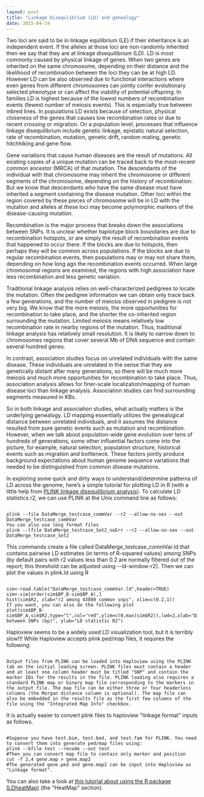 ```yaml
---
layout: post
title: "Linkage Disequlibrium (LD) and genealogy"
date: 2015-04-19
---
```

Two loci are said to be in linkage equilibrium (LE) if their inheritance is an independent event. If the alleles at those loci are non-randomly inherited then we say that they are at linkage disequilibrium (LD). LD is most commonly caused by physical linkage of genes. When two genes are inherited on the same chromosome, depending on their distance and the likelihood of recombination between the loci they can be at high LD. However LD can be also observed due to functional interactions where even genes from different chromosomes can jointly confer evolutionary selected phenotype or can affect the viability of potential offspring. In families LD is highest because of the lowest numbers of recombination events (fewest number of meiosis events). This is especially true between inbred lines. In populations LD exists because of selection, physical closeness of the genes that causes low recombination rates or due to recent crossing or migration. On a population level, processes that influence linkage disequilibrium include genetic linkage, epistatic natural selection, rate of recombination, mutation, genetic drift, random mating, genetic hitchhiking and gene flow.

Gene variations that cause human diseases are the result of mutations. All existing copies of a unique mutation can be traced back to the most-recent common ancestor (MRCA) of that mutation. The descendants of the individual with that chromosome may inherit the chromosome or different segments of the chromosome, depending on the history of recombination. But we know that descendants who have the same disease must have inherited a segment containing the disease mutation. Other loci within the region covered by these pieces of chromosome will be in LD with the mutation and alleles at these loci may become polymorphic markers of the disease-causing mutation.

Recombination is the major process that breaks down the associations between SNPs. It is unclear whether haplotype block boundaries are due to recombination hotspots, or are simply the result of recombination events that happened to occur there. If the blocks are due to hotspots, then perhaps they will be common across populations. If the blocks are due to regular recombination events, then populations may or may not share them, depending on how long ago the recombination events occurred. When large chromosomal regions are examined, the regions with high association have less recombination and less genetic variation. 

Traditional linkage analysis relies on well-characterized pedigrees to locate the mutation. Often the pedigree information we can obtain only trace back a few generations, and the number of meiosis observed in pedigree is not very big. We know that the more meiosis, the more opportunities for recombination to take place, and the shorter the co-inherited region surrounding the mutation. Limited meiosis means relatively low recombination rate in nearby regions of the mutation. Thus, traditional linkage analysis has relatively small resolution. It is likely to narrow down to chromosomes regions that cover several Mb of DNA sequence and contain several hundred genes. 

In contrast, association studies focus on unrelated individuals with the same disease. These individuals are unrelated in the sense that they are genetically distant after many generations, so there will be much more meiosis and much more opportunities for recombination to take place. Thus, association analysis allows for finer-scale localization/mapping of human disease loci than linkage analysis. Association studies can find surrounding segments measured in KBs.

So in both linkage and association studies, what actually matters is the underlying genealogy. LD mapping essentially utilizes the genealogical distance between unrelated individuals, and it assumes the distance resulted from pure genetic events such as mutation and recombination. However, when we talk about population-wide gene evolution over tens of hundreds of generations, some other influential factors come into the picture, for example, natural selection, population structure, historical events such as migration and bottleneck. These factors jointly produce background expectations about human genome sequence variations that needed to be distinguished from common disease mutations.

In exploring some quick and dirty ways to understand/determine patterns of LD across the genome, here’s a simple tutorial for plotting LD in R (with a little help from <a href="https://www.cog-genomics.org/plink2/ld">PLINK linkage disequilibrium analysis</a>). To calculate LD statistics r2, we can use PLINK at the Unix command line as follows:
<pre><code>
plink --file DataMerge_testcase_commVar --r2 --allow-no-sex --out DataMerge_testcase_commVar
You can also use long format files
plink --lfile DataMerge_testcase_Set2_noErr --r2 --allow-no-sex --out DataMerge_testcase_Set2
</code></pre>
This commands create a file called DataMerge_testcase_commVar.ld that contains pairwise LD estimates (in terms of R-squared values) among SNPs (by default pairs with r2 values less than 0.2 are normally filtered out of the report; this threshold can be adjusted using --ld-window-r2).
Then we can plot the values in plink.ld using R
<pre><code>
sim<-read.table("DataMerge_testcase_commVar.ld",header=TRUE)
sim<-sim[order(sim$BP_B-sim$BP_A),]
hist(sim$R2, xlab="r2 among 43880 common snps", xlim=c(0.2,1))
If you want, you can also do the following plot
plot(sim$BP_B-sim$BP_A,sim$R2,type="l",col="red",ylim=c(0,max(sim$R2)),lwd=2,xlab="Distance between SNPs (bp)", ylab="LD statistic R2")
</code></pre>
Haploview seems to be a widely used LD visualization tool, but it is terribly slow!!! While Haploview accepts plink ped/map files, it requires the following:
<pre><code>
Output files from PLINK can be loaded into Haploview using the PLINK tab on the initial loading screen. PLINK files must contain a header and at least one column header must be titled "SNP" and contain the marker IDs for the results in the file. PLINK loading also requires a standard PLINK map or binary map file corresponding to the markers in the output file. The map file can be either three or four headerless columns (the Morgan distance column is optional). The map file can also be embedded in the results file as the first few columns of the file using the "Integrated Map Info" checkbox.
</code></pre>
It is actually easier to convert plink files to haploview "linkage format" inputs as follows.
<pre><code>
#Suppose you have test.bim, test.bed, and test.fam for PLINK. You need to convert them into generate ped/map files using:
plink --bfile test --recode --out test
#Then you can convert map file to contain only marker and position
cut -f 2,4 gene.map > gene.map2
#The generated gene.ped and gene.map2 can be input into Haploview as "Linkage format".
</code></pre>
You can also take a look at <a href="http://www.stat-gen.org/tut/tut_post.html">this tutorial about using the R package (LDheatMap)</a> (the "HeatMap" section).
